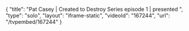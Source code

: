 {
    "title": "Pat Casey | Created to Destroy Series episode 1 | presented ",
    "type": "solo",
    "layout": "iframe-static",
    "videoId": "167244",
    "url": "\/tvpembed\/167244"
}